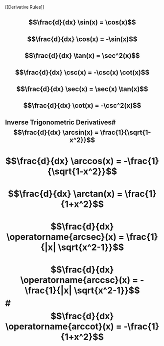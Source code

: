 [[Derivative Rules]]
## $$\frac{d}{dx} \sin(x) = \cos(x)$$
## $$\frac{d}{dx} \cos(x) = -\sin(x)$$
## $$\frac{d}{dx} \tan(x) = \sec^2(x)$$
## $$\frac{d}{dx} \csc(x) = -\csc(x) \cot(x)$$
## $$\frac{d}{dx} \sec(x) = \sec(x) \tan(x)$$
## $$\frac{d}{dx} \cot(x) = -\csc^2(x)$$

## Inverse Trigonometric Derivatives# $$\frac{d}{dx} \arcsin(x) = \frac{1}{\sqrt{1-x^2}}$$
# $$\frac{d}{dx} \arccos(x) = -\frac{1}{\sqrt{1-x^2}}$$
# $$\frac{d}{dx} \arctan(x) = \frac{1}{1+x^2}$$
# $$\frac{d}{dx} \operatorname{arcsec}(x) = \frac{1}{|x| \sqrt{x^2-1}}$$
# $$\frac{d}{dx} \operatorname{arccsc}(x) = -\frac{1}{|x| \sqrt{x^2-1}}$$# $$\frac{d}{dx} \operatorname{arccot}(x) = -\frac{1}{1+x^2}$$